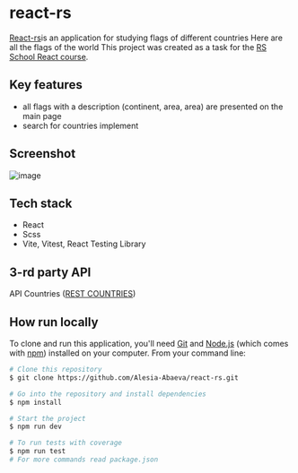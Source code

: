 # react-rs

[React-rs](https://react-component-countries.netlify.app/#/)is an application for studying flags of different countries Here are all the flags of the world This project was created as a task for the [RS School React course](https://rs.school/react/).

## Key features

- all flags with a description (continent, area, area) are presented on the main page
- search for countries implement

## Screenshot

![image](https://user-images.githubusercontent.com/101274979/226210211-d04cfad6-c15e-4483-8b6b-478d7a207530.png)


## Tech stack

- React
- Scss
- Vite, Vitest, React Testing Library

## 3-rd party API

API Countries ([REST COUNTRIES](https://restcountries.com/))

## How run locally

To clone and run this application, you'll need [Git](https://git-scm.com) and [Node.js](https://nodejs.org/en/download/) (which comes with [npm](http://npmjs.com)) installed on your computer. From your command line:

```bash
# Clone this repository
$ git clone https://github.com/Alesia-Abaeva/react-rs.git

# Go into the repository and install dependencies
$ npm install

# Start the project
$ npm run dev

# To run tests with coverage
$ npm run test
# For more commands read package.json
```
